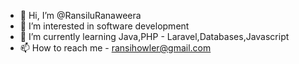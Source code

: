 - 👋 Hi, I’m @RansiluRanaweera
- 👀 I’m interested in software development
- 🌱 I’m currently learning Java,PHP - Laravel,Databases,Javascript
- 📫 How to reach me - ransihowler@gmail.com

<!---
RansiluRanaweera/RansiluRanaweera is a ✨ special ✨ repository because its `README.md` (this file) appears on your GitHub profile.
You can click the Preview link to take a look at your changes.
--->
